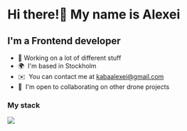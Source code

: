 Hi there!👋 My name is Alexei
===================================================================================================================================

I'm a Frontend developer
------------------

* 🔭 Working on a lot of different stuff
* 🌍  I'm based in Stockholm
* ✉️  You can contact me at [kabaalexei@gmail.com](mailto:kabaalexei@gmail.com)
* 🤝  I'm open to collaborating on other drone projects
### My stack


<p align="left">
  <a href="https://skillicons.dev">
    <img src="https://skillicons.dev/icons?i=js,ts,react,python,redux,git,vue,html,css,sass,nodejs,express,mongodb,postman,materialui,figma" />
  </a>
</p>
